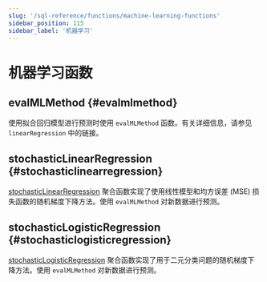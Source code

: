 ```yaml
---
slug: '/sql-reference/functions/machine-learning-functions'
sidebar_position: 115
sidebar_label: '机器学习'
---
```



# 机器学习函数

## evalMLMethod {#evalmlmethod}

使用拟合回归模型进行预测时使用 `evalMLMethod` 函数。有关详细信息，请参见 `linearRegression` 中的链接。

## stochasticLinearRegression {#stochasticlinearregression}

[stochasticLinearRegression](/sql-reference/aggregate-functions/reference/stochasticlinearregression) 聚合函数实现了使用线性模型和均方误差 (MSE) 损失函数的随机梯度下降方法。使用 `evalMLMethod` 对新数据进行预测。

## stochasticLogisticRegression {#stochasticlogisticregression}

[stochasticLogisticRegression](/sql-reference/aggregate-functions/reference/stochasticlogisticregression) 聚合函数实现了用于二元分类问题的随机梯度下降方法。使用 `evalMLMethod` 对新数据进行预测。
